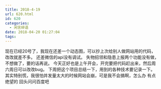 ```yaml
---
title: 2018-4-19
url: 620.html
id: 620
categories:
  - 闲言碎语
date: 2018-04-20 01:27:04
tags:
---
```


现在已经20号了，我现在还差一个动态图，可以抄上次给别人做网站用的代码，改改就差不多。 还差微信的api没有调试。 失物招领和隐患上报两个功能没有做，不想做了，要的话再说。 今天正好也是上午开会，开完要把代码赶出来，然后周六周日可以改改bug。 下周把这个项目总结一下，用到的各种技术要记录一下。 其实特别慌，我很怕并发量太大的时候网站会崩，可是我不会搞啊，怎么办 有点绝望的 回头问问百度吧
